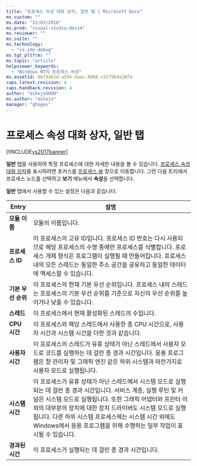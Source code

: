 ```yaml
---
title: "프로세스 속성 대화 상자, 일반 탭 | Microsoft Docs"
ms.custom: ""
ms.date: "12/03/2016"
ms.prod: "visual-studio-dev14"
ms.reviewer: ""
ms.suite: ""
ms.technology: 
  - "vs-ide-debug"
ms.tgt_pltfrm: ""
ms.topic: "article"
helpviewer_keywords: 
  - "Windows NT의 프로세스 속성"
ms.assetid: 86f4d61d-a594-4aac-8960-c5279b4a10fd
caps.latest.revision: 4
caps.handback.revision: 4
author: "mikejo5000"
ms.author: "mikejo"
manager: "ghogen"
---
```

# 프로세스 속성 대화 상자, 일반 탭
[!INCLUDE[vs2017banner](../code-quality/includes/vs2017banner.md)]

**일반** 탭을 사용하여 특정 프로세스에 대한 자세한 내용을 볼 수 있습니다.  [프로세스 속성 대화 상자](../debugger/process-properties-dialog-box.md)를 표시하려면 포커스를 [프로세스 뷰](../debugger/processes-view.md) 창으로 이동합니다.  그런 다음 트리에서 프로세스 노드를 선택하고 **보기** 메뉴에서 **속성**을 선택합니다.  
  
 **일반** 탭에서 사용할 수 있는 설정은 다음과 같습니다.  
  
|Entry|설명|  
|-----------|--------|  
|**모듈 이름**|모듈의 이름입니다.|  
|**프로세스 ID**|이 프로세스의 고유 ID입니다.  프로세스 ID 번호는 다시 사용되므로 해당 프로세스의 수명 중에만 프로세스를 식별합니다.  프로세스 개체 형식은 프로그램이 실행될 때 만들어집니다.  프로세스 내의 모든 스레드는 동일한 주소 공간을 공유하고 동일한 데이터에 액세스할 수 있습니다.|  
|**기본 우선 순위**|이 프로세스의 현재 기본 우선 순위입니다.  프로세스 내의 스레드는 프로세스의 기본 우선 순위를 기준으로 자신의 우선 순위를 높이거나 낮출 수 있습니다.|  
|**스레드**|이 프로세스에서 현재 활성화된 스레드의 수입니다.|  
|**CPU 시간**|이 프로세스와 해당 스레드에서 사용한 총 CPU 시간으로,  사용자 시간과 시스템 시간을 더한 것과 같습니다.|  
|**사용자 시간**|이 프로세스의 스레드가 유휴 상태가 아닌 스레드에서 사용자 모드로 코드를 실행하는 데 걸린 총 경과 시간입니다.  응용 프로그램은 창 관리자 및 그래픽 엔진 같은 하위 시스템과 마찬가지로 사용자 모드로 실행됩니다.|  
|**시스템 시간**|이 프로세스가 유휴 상태가 아닌 스레드에서 시스템 모드로 실행되는 데 걸린 총 경과 시간입니다.  서비스 계층, 실행 루틴 및 커널은 시스템 모드로 실행됩니다.  또한 그래픽 어댑터와 프린터 이외의 대부분의 장치에 대한 장치 드라이버도 시스템 모드로 실행됩니다.  다른 하위 시스템 프로세스에는 시스템 시간 외에도 Windows에서 응용 프로그램을 위해 수행하는 일부 작업이 표시될 수 있습니다.|  
|**경과된 시간**|이 프로세스가 실행되는 데 걸린 총 경과 시간입니다.|